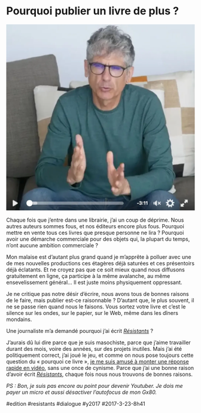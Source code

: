 # Pourquoi publier un livre de plus ?

![](_i/moiv.webp)

Chaque fois que j’entre dans une librairie, j’ai un coup de déprime. Nous autres auteurs sommes fous, et nos éditeurs encore plus fous. Pourquoi mettre en vente tous ces livres que presque personne ne lira ? Pourquoi avoir une démarche commerciale pour des objets qui, la plupart du temps, n’ont aucune ambition commerciale ?

Mon malaise est d’autant plus grand quand je m’apprête à polluer avec une de mes nouvelles productions ces étagères déjà saturées et ces présentoirs déjà éclatants. Et ne croyez pas que ce soit mieux quand nous diffusons gratuitement en ligne, ça participe à la même avalanche, au même ensevelissement général… Il est juste moins physiquement oppressant.

Je ne critique pas notre désir d’écrire, nous avons tous de bonnes raisons de le faire, mais publier est-ce raisonnable ? D’autant que, le plus souvent, il ne se passe rien quand nous le faisons. Vous sortez votre livre et c’est le silence sur les ondes, sur le papier, sur le Web, même dans les dîners mondains.

Une journaliste m’a demandé pourquoi j’ai écrit *[Résistants](../../page/resistants)* ?

J’aurais dû lui dire parce que je suis masochiste, parce que j’aime travailler durant des mois, voire des années, sur des projets inutiles. Mais j’ai été politiquement correct, j’ai joué le jeu, et comme on nous pose toujours cette question du « pourquoi ce livre », [je me suis amusé à monter une réponse rapide en vidéo](https://youtu.be/CoRBvf-xbA0), sans une once de cynisme. Parce que j’ai une bonne raison d’avoir écrit *[Résistants](../../page/resistants)*, chaque fois nous nous trouvons de bonnes raisons.

*PS : Bon, je suis pas encore au point pour devenir Youtuber. Je dois me payer un micro et aussi désactiver l’autofocus de mon Gx80.*

#edition #resistants #dialogue #y2017 #2017-3-23-8h41
